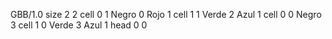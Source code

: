 <gs-board without-header> GBB/1.0
size 2 2
cell 0 1 Negro 0 Rojo 1
cell 1 1 Verde 2 Azul 1
cell 0 0 Negro 3
cell 1 0 Verde 3 Azul 1
head 0 0 </gs-board>